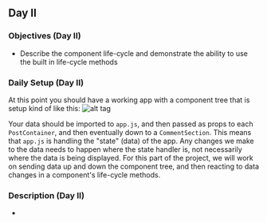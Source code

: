 ## Day II
### Objectives (Day II)
* Describe the component life-cycle and demonstrate the ability to use the built in life-cycle methods

### Daily Setup (Day II)
At this point you should have a working app with a component tree that is setup kind of like this:
![alt tag](/assets/InstaClone-componentStructure.png)

Your data should be imported to `app.js`, and then passed as props to each `PostContainer`, and then eventually down to a `CommentSection`. This means that `app.js` is handling the "state" (data) of the app. Any changes we make to the data needs to happen where the state handler is, not necessarily where the data is being displayed. For this part of the project, we will work on sending data up and down the component tree, and then reacting to data changes in a component's life-cycle methods.

### Description (Day II)
*
